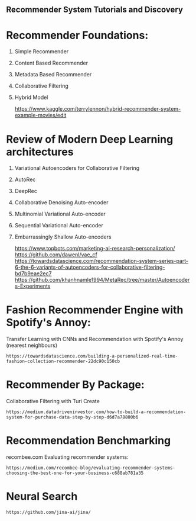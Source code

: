 
## Recommender System Tutorials and Discovery

# Recommender Foundations: 

1. Simple Recommender
2. Content Based Recommender
3. Metadata Based Recommender
4. Collaborative Filtering
5. Hybrid Model

    https://www.kaggle.com/terrylennon/hybrid-recommender-system-example-movies/edit
    

# Review of Modern Deep Learning architectures
1. Variational Autoencoders for Collaborative Filtering
2. AutoRec
3. DeepRec
4. Collaborative Denoising Auto-encoder
5. Multinomial Variational Auto-encoder
6. Sequential Variational Auto-encoder
7. Embarrassingly Shallow Auto-encoders

    https://www.topbots.com/marketing-ai-research-personalization/
    https://github.com/dawenl/vae_cf
    https://towardsdatascience.com/recommendation-system-series-part-6-the-6-variants-of-autoencoders-for-collaborative-filtering-bd7b9eae2ec7
    https://github.com/khanhnamle1994/MetaRec/tree/master/Autoencoders-Experiments




# Fashion Recommender Engine with Spotify's Annoy:

Transfer Learning with CNNs and Recommendation with Spotify's Annoy (nearest neighbours)

    https://towardsdatascience.com/building-a-personalized-real-time-fashion-collection-recommender-22dc90c150cb      


# Recommender By Package:

Collaborative Filtering with Turi Create

    https://medium.datadriveninvestor.com/how-to-build-a-recommendation-system-for-purchase-data-step-by-step-d6d7a78800b6


# Recommendation Benchmarking
recombee.com
Evaluating recommender systems:

    https://medium.com/recombee-blog/evaluating-recommender-systems-choosing-the-best-one-for-your-business-c688ab781a35


# Neural Search

    https://github.com/jina-ai/jina/



